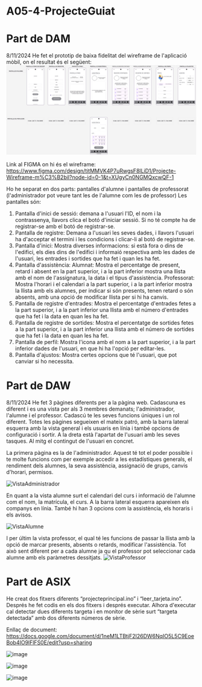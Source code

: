 # A05-4-ProjecteGuiat

Part de DAM
=================
8/11/2024
He fet el prototip de baixa fidelitat del wireframe de l'aplicació mòbil, on el resultat és el següent:
![alt text](image.png)

Link al FIGMA on hi és el wireframe: https://www.figma.com/design/titMMVK4P7uRwgsF8lLiD1/Projecte-Wireframe-m%C3%B2bil?node-id=0-1&t=XUgyCn0NGMQxcwQF-1

Ho he separat en dos parts: pantalles d'alumne i pantalles de professorat (l'administrador pot veure tant les de l'alumne com les de professor)
Les pantalles són:
1) Pantalla d'inici de sessió: demana a l'usuari l'ID, el nom i la contrassenya, llavors clica el botó d'iniciar sessió. Si no té compte ha de registrar-se amb el botó de registrar-se.
2) Pantalla de registre: Demana a l'usuari les seves dades, i llavors l'usuari ha d'acceptar el termini i les condicions i clicar-li al botó de registrar-se.
3) Pantalla d'inici: Mostra diverses informacions: si està fora o dins de l'edifici, els dies dins de l'edifici i informaió respectiva amb les dades de l'usuari, les entrades i sortides que ha fet i quan les ha fet.
4) Pantalla d'assistència:
    Alumnat: Mostra el percentatge de present, retard i absent en la part superior, i a la part inferior mostra una llista amb el nom de l'assignatura, la data  i el tipus d'assistència.
    Professorat: Mostra l'horari i el calendari a la part superior, i a la part inferior mostra la llista amb els alumnes, per indicar si són presents, tenen retard o són absents, amb una opció de modificar llista per si hi ha canvis.
5) Pantalla de registre d'entrades: Mostra el percentatge d'entrades fetes a la part superior, i a la part inferior una llista amb el número d'entrades que ha fet i la data en quan les ha fet.
6) Pantalla de registre de sortides: Mostra el percentatge de sortides fetes a la part superior, i a la part inferior una llista amb el número de sortides que ha fet i la data en quan les ha fet.
7) Pantalla de perfil: Mostra l'icona amb el nom a la part superior, i a la part inferior dades de l'usuari, en que hi ha l'opció per editar-les.
8) Pantalla d'ajustos: Mostra certes opcions que té l'usuari, que pot canviar si ho necessita.

Part de DAW
======================
8/11/2024
He fet 3 pàgines diferents per a la pàgina web. Cadascuna es diferent i es una vista per als 3 membres demanats; l'administrador, l'alumne i el professor. Cadascú te les seves funcions úniques i un rol diferent.
Totes les pàgines segueixen el mateix patró, amb la barra lateral esquerra amb la vista general i els usuaris en línia i també opcions de configuració i sortir. A la dreta està l'apartat de l'usuari amb les seves tasques. Al mitg el contingut de l'usuari en concret.

La primera pàgina es la de l'administrador. Aquest té tot el poder possible i te molte funcions com per exemple accedir a les estadístiques generals, el rendiment dels alumnes, la seva assistència, assignació de grups, canvis d'horari, permisos.

![VistaAdministrador](https://github.com/user-attachments/assets/9e199f44-d399-438e-bfd6-3c592df75b4b)

En quant a la vista alumne surt el calendari del curs i informació de l'alumne com el nom, la matrícula, el curs. A la barra lateral esquerra apareixen els companys en línia. També hi han 3 opcions com la assistència, els horaris i els avisos.

![VistaAlumne](https://github.com/user-attachments/assets/739867e3-349d-409c-b86c-ad2b1287f1ff)

I per últim la vista professor, el qual té les funcions de passar la llista amb la opció de marcar presents, absents o retards, modificar l'assistència. Tot això sent diferent per a cada alumne ja qu el professor pot seleccionar cada alumne amb els paràmetres dessitjats.
![VistaProfessor](https://github.com/user-attachments/assets/e93dda18-3872-4a77-8bed-374666b3d267)


Part de ASIX
======================
He creat dos fitxers diferents “projecteprincipal.ino” i “leer_tarjeta.ino”. Després he fet codis en els dos fitxers i després executar. Alhora d'executar cal detectar dues diferents targeta i en monitor de sèrie surt “targeta detectada” amb dos diferents números de sèrie. 

Enllaç de document: https://docs.google.com/document/d/1neM1LTBtjF2I26DW6NqIO5L5C9EoeBob4IO9lFlFS0E/edit?usp=sharing

![image](https://github.com/user-attachments/assets/cb10558d-a29b-46c1-bc7a-ed8696830066)

![image](https://github.com/user-attachments/assets/f8b05d17-4bb1-400f-923d-562222f479b7)

![image](https://github.com/user-attachments/assets/ad1e21a1-96d0-4418-aca5-9520791eb17f)
